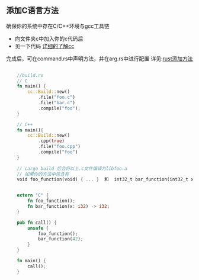 ## 添加C语言方法

确保你的系统中存在C/C++环境与gcc工具链

- 向文件夹c中加入你的c代码后
- 见一下代码    [详细的了解cc](https://docs.rs/cc/1.0.92/cc/)


完成后，可在command.rs中声明方法，并在arg.rs中进行配置
详见:[rust添加方法](../src/commands/README.md)

```rust
    
    //build.rs
    // C
    fn main() {
        cc::Build::new()
            .file("foo.c")
            .file("bar.c")
            .compile("foo");
    }

    // C++
    fn main(){
        cc::Build::new()
            .cpp(true)
            .file("foo.cpp")
            .compile("foo")
    }
    
    // cargo build 后会将以上.c文件编译为libfoo.a
    // 如果你的方法中包含有
    void foo_function(void) { ... }  和  int32_t bar_function(int32_t x) { ... }


    extern "C" {
        fn foo_function();
        fn bar_function(x: i32) -> i32;
    }

    pub fn call() {
        unsafe {
            foo_function();
            bar_function(42);
        }
    }

    fn main() {
        call();
    }
```